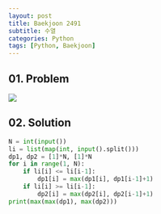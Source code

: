 ```yaml
---
layout: post
title: Baekjoon 2491
subtitle: 수열
categories: Python
tags: [Python, Baekjoon]
---
```


## 01. Problem

<img src="https://github.com/WoojinJeonkr/WoojinJeonkr.github.io/blob/main/assets/images/post_image/baekjoon_2491.png?raw=true">

## 02. Solution

```Python
N = int(input())
li = list(map(int, input().split()))
dp1, dp2 = [1]*N, [1]*N
for i in range(1, N):
    if li[i] <= li[i-1]:
        dp1[i] = max(dp1[i], dp1[i-1]+1)
    if li[i] >= li[i-1]:
        dp2[i] = max(dp2[i], dp2[i-1]+1)
print(max(max(dp1), max(dp2)))
```
